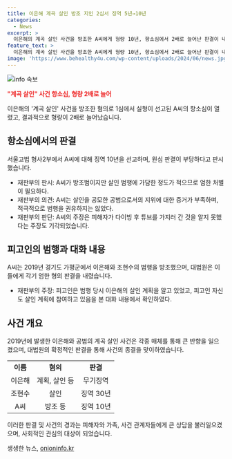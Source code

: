 ```yaml
---
title: 이은해 계곡 살인 방조 지인 2심서 징역 5년→10년
categories:
  - News
excerpt: >
  이은해의 계곡 살인 사건을 방조한 A씨에게 형량 10년, 항소심에서 2배로 늘어난 판결이 내려졌다. 재판부는 A씨의 가벼운 처벌을 부당하다고 판단하며, 이은해의 무기징역 선고를 감안하여 판단했다. A씨는 피해자가 다이빙한 후 튜브를 가지러 간 것으로 보고 방조 범행을 주장했지만, 재판부는 이를 기각하고, 이은해와 공범이 살인 계획을 공모한 것을 지지하는 증거가 부족하다고 밝혔다. A씨는 이은해와 조현수의 범행 계획을 알고 있었으며, 피해자의 보험금을 노리며 범행을 방조했다는 혐의로 기소됐다.
feature_text: >
  이은해의 계곡 살인 사건을 방조한 A씨에게 형량 10년, 항소심에서 2배로 늘어난 판결이 내려졌다. 재판부는 A씨의 가벼운 처벌을 부당하다고 판단하며, 이은해의 무기징역 선고를 감안하여 판단했다. A씨는 피해자가 다이빙한 후 튜브를 가지러 간 것으로 보고 방조 범행을 주장했지만, 재판부는 이를 기각하고, 이은해와 공범이 살인 계획을 공모한 것을 지지하는 증거가 부족하다고 밝혔다. A씨는 이은해와 조현수의 범행 계획을 알고 있었으며, 피해자의 보험금을 노리며 범행을 방조했다는 혐의로 기소됐다.
image: 'https://www.behealthy4u.com/wp-content/uploads/2024/06/news.jpg'
---
```


<p><img src="https://www.behealthy4u.com/wp-content/uploads/2024/06/news.jpg" alt="info 속보" /></p>

<p><b><span style="color: #ee2323;">"계곡 살인" 사건 항소심, 형량 2배로 늘어</span></b></p>

<p data-ke-size="size16">이은해의 '계곡 살인' 사건을 방조한 혐의로 1심에서 실형이 선고된 A씨의 항소심이 열렸고, 결과적으로 형량이 2배로 늘어났습니다.</p>

<h2 data-ke-size="size26">항소심에서의 판결</h2>

<p data-ke-size="size16">서울고법 형사2부에서 A씨에 대해 징역 10년을 선고하며, 원심 판결이 부당하다고 판시했습니다.</p>

<ul>
<li>재판부의 판시: A씨가 방조범이지만 살인 범행에 가담한 정도가 적으므로 엄한 처벌이 필요하다.</li>
<li>재판부의 의견: A씨는 살인을 공모한 공범으로서의 지위에 대한 증거가 부족하며, 적극적으로 범행을 권유하지는 않았다.</li>
<li>재판부의 판단: A씨의 주장은 피해자가 다이빙 후 튜브를 가지러 간 것을 알지 못했다는 주장도 기각되었습니다.</li>
</ul>

<h2 data-ke-size="size26">피고인의 범행과 대화 내용</h2>

<p data-ke-size="size16">A씨는 2019년 경기도 가평군에서 이은해와 조현수의 범행을 방조했으며, 대법원은 이들에게 각기 엄한 형의 판결을 내렸습니다.</p>

<ul>
<li>재판부의 주장: 피고인은 범행 당시 이은해의 살인 계획을 알고 있었고, 피고인 자신도 살인 계획에 참여하고 있음을 본 대화 내용에서 확인하였다.</li>
</ul>

<h2 data-ke-size="size26">사건 개요</h2>

<p data-ke-size="size16">2019년에 발생한 이은해와 공범의 계곡 살인 사건은 각종 매체를 통해 큰 반향을 일으켰으며, 대법원의 확정적인 판결을 통해 사건의 종결을 맞이하였습니다.</p>

<table>
<tbody>
<tr>
<td style="text-align: center; height: 17px;"><b>이름</b></td>
<td style="text-align: center; height: 17px;"><b>혐의</b></td>
<td style="text-align: center; height: 17px;"><b>판결</b></td>
</tr>
<tr>
<td style="text-align: center; height: 17px;">이은해</td>
<td style="text-align: center; height: 17px;">계획, 살인 등</td>
<td style="text-align: center; height: 17px;">무기징역</td>
</tr>
<tr>
<td style="text-align: center; height: 17px;">조현수</td>
<td style="text-align: center; height: 17px;">살인</td>
<td style="text-align: center; height: 17px;">징역 30년</td>
</tr>
<tr>
<td style="text-align: center; height: 17px;">A씨</td>
<td style="text-align: center; height: 17px;">방조 등</td>
<td style="text-align: center; height: 17px;">징역 10년</td>
</tr>
</tbody>
</table>

<p data-ke-size="size16">이러한 판결 및 사건의 경과는 피해자와 가족, 사건 관계자들에게 큰 상담을 불러일으켰으며, 사회적인 관심의 대상이 되었습니다.</p>
생생한 뉴스, <a href="https://onioninfo.kr" rel="dofollow">onioninfo.kr</a>


